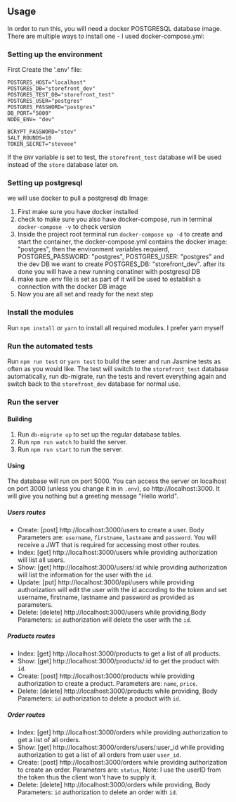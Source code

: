 ## Usage

In order to run this, you will need a docker POSTGRESQL database image. There are
multiple ways to install one - I used docker-compose.yml:

### Setting up the environment
First Create the '.env' file:

```
POSTGRES_HOST="localhost"
POSTGRES_DB="storefront_dev"
POSTGRES_TEST_DB="storefront_test"
POSTGRES_USER="postgres"
POSTGRES_PASSWORD="postgres"
DB_PORT="5000"
NODE_ENV= "dev"

BCRYPT_PASSWORD="stev" 
SALT_ROUNDS=10
TOKEN_SECRET="steveee"
```

If the `ENV` variable is set to test, the `storefront_test` database will be used
instead of the `store` database later on.

### Setting up postgresql
we will use docker to pull a postgresql db Image:
1. First make sure you have docker installed
2. check to make sure you also have docker-compose, run in terminal `docker-compose -v` to check version
3. Inside the project root terminal run `docker-compose up -d` to create and start the container,
the docker-compose.yml contains the docker image: "postgres", then the environment variables requierd,
POSTGRES_PASSWORD: "postgres", POSTGRES_USER: "postgres" and the dev DB we want to create POSTGRES_DB: "storefront_dev". after its done you will have a new running conatiner with postgresql DB 
4. make sure .env file is set as part of it will be used to establish a connection with the docker DB image
5. Now you are all set and ready for the next step

### Install the modules
Run `npm install` or `yarn` to install all required modules.
I prefer yarn myself

### Run the automated tests
Run `npm run test` or `yarn test` to build the serer and run Jasmine tests as often as you
would like. The test will switch to the `storefront_test` database automatically,
run db-migrate, run the tests and revert everything again and switch back to the
`storefront_dev` database for normal use.

### Run the server

#### Building
1. Run `db-migrate up` to set up the regular database tables.
2. Run `npm run watch` to build the server.
3. Run `npm run start` to run the server.

#### Using
The database will run on port 5000. You can access the server on localhost on
port 3000 (unless you change it in in `.env`), so http://localhost:3000.
It will give you nothing but a greeting message "Hello world".

##### Users routes
- Create: [post] http://localhost:3000/users to create a user.
Body Parameters are: `username`, `firstname`, `lastname` and `password`.
You will receive a JWT that is required for accessing most other routes.
- Index: [get] http://localhost:3000/users while providing authorization
will list all users.
- Show: [get] http://localhost:3000/users/:id while providing authorization
will list the information for the user with the `id`.
- Update: [put] http://localhost:3000/api/users while providing authorization will edit the user with the id
according to the token and set username, firstname, lastname and password as provided as parameters.
- Delete: [delete] http://localhost:3000/users while providing,Body Parameters: `id`
authorization will delete the user with the `id`.

##### Products routes
- Index: [get] http://localhost:3000/products to get a list of all
products.
- Show: [get] http://localhost:3000/products/:id to get the product with
`id`.
- Create: [post] http://localhost:3000/products while providing
authorization to create a product. Parameters are: `name`, `price`.
- Delete: [delete] http://localhost:3000/products while providing, Body Parameters: `id`
authorization to delete a product with `id`.

##### Order routes
- Index: [get] http://localhost:3000/orders while providing authorization
to get a list of all orders.
- Show: [get] http://localhost:3000/orders/users/:user_id while providing
authorization to get a list of all orders from user `user_id`.
- Create: [post] http://localhost:3000/orders while providing
authorization to create an order. Parameters are: `status`, Note: I use the userID from the token thus
the client won't have to supply it.
- Delete: [delete] http://localhost:3000/orders while providing, Body Parameters: `id`
authorization to delete an order with `id`.
